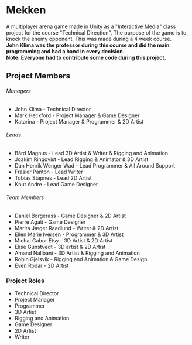 # Mekken

A multiplayer arena game made in Unity as a "Interactive Media" class project for the course "Technical Direction".
The purpose of the game is to knock the enemy opponent. This was made during a 4 week course.<br />
**John Klima was the professor during this course and did the main programming and had a hand in every decision.**<br />
**Note: Everyone had to contribute some code during this project.**


## Project Members

###### Managers
- John Klima - Technical Director
- Mark Heckford - Project Manager & Game Designer
- Katarina - Project Manager & Programmer & 2D Artist


###### Leads
- Bård Magnus - Lead 3D Artist & Writer & Rigging and Animation
- Joakim Ringqvist - Lead Rigging & Animator & 3D Artist
- Dan Henrik Wenger Wad - Lead Programmer & All Around Support
- Frasier Panton - Lead Writer
- Tobias Stapnes - Lead 2D Artist
- Knut Andre - Lead Game Designer


###### Team Members
- Daniel Borgerass - Game Designer & 2D Artist
- Pierre Agati - Game Designer
- Marita Jæger Raadlund - Writer & 2D Artist
- Ellen Marie Iversen - Programmer & 3D Artist
- Michal Gabor Etsy - 3D Artist & 2D Artist
- Elise Gunstvedt - 3D artist & 2D Artist
- Amand Nallbani - 3D Artist & Rigging and Animation
- Robin Gjelsvik - Rigging and Animation & Game Design
- Even Rodar - 2D Artist

### Project Roles
- Technical Director
- Project Manager
- Programmer
- 3D Artist
- Rigging and Animation
- Game Designer
- 2D Artist
- Writer